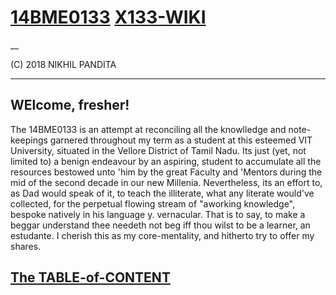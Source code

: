 # [14BME0133](https://14bme0133.github.io/) [X133-WIKI](https://14bme0133.github.io/Wiki)

__

(C) 2018 NIKHIL PANDITA

---

## WElcome, fresher!

The 14BME0133 is an attempt at reconciling all the knowlledge and note-keepings garnered throughout my term as a student at this esteemed VIT University, situated in the Vellore  District of Tamil Nadu. Its just (yet, not limited to) a benign endeavour by an aspiring, student to accumulate all the resources bestowed unto 'him by the great Faculty and 'Mentors during the mid of the second decade in our new Millenia. Nevertheless, its an effort to, as Dad would speak of it, to teach the illiterate, what any literate would've collected, for the perpetual flowing stream of "aworking knowledge", bespoke natively in his language y. vernacular. That is to say, to make a beggar understand thee needeth not beg iff thou wilst to be a learner, an estudante.
I cherish this as my core-mentality, and hitherto try to offer my shares.

## [The TABLE-of-CONTENT](/toc)
